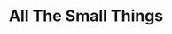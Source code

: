 ---
inv_num: 2014-125
add_credit:
url: 2014-125-all-the-small-things
title: All The Small Things
year: '2014'
display_year: '2014'
medium: Exhibition Catalog
dims:
pitch: 'Published by WALTHER KöNIG, KöLN, Design by Dave Yun, Photos: Sasha Maric'
ps:
live_url:
youtube:
related_code:
subheading: "(Catalog)"
download:
commission:
layout: things-i-made
---